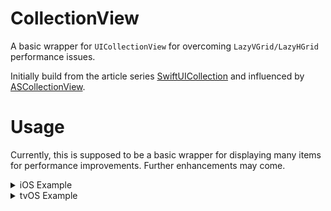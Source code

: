 # CollectionView

A basic wrapper for `UICollectionView` for overcoming `LazyVGrid/LazyHGrid` performance issues.

Initially build from the article series [SwiftUICollection](https://github.com/defagos/SwiftUICollection) and influenced by [ASCollectionView](https://github.com/apptekstudios/ASCollectionView).

# Usage

Currently, this is supposed to be a basic wrapper for displaying many items for performance improvements. Further enhancements may come.

<details>
<summary>iOS Example</summary>

```swift
struct ContentView: View {
    
    static let colors: [Color] = [.blue, .red, .green, .yellow, .purple, .cyan, .indigo, .mint, .orange]
    
    @State
    var items = (0..<4).map { "\($0)" }
    
    var body: some View {
        CollectionView(section: CollectionSection(section: 0, items: items)) { path, item in
            Button {
                items.append("\(items.count)")
            } label: {
                ZStack {
                    Self.colors.randomElement()
                    
                    Text(item)
                }
                .frame(width: 90, height: 90)
            }
        }
        .layout { _, environment in
				.grid(layoutEnvironment: environment,
					layoutMode: .fixedNumberOfColumns(4),
					itemSpacing: 0,
					lineSpacing: 0,
					itemSize: .estimated(90))
        }
        .animateChanges()
        .ignoresSafeArea(.all)
    }
}
```
</details>

<details>
<summary>tvOS Example</summary>

```swift
struct ContentView: View {
    
    static let colors: [Color] = [.blue, .red, .green, .yellow, .purple, .cyan, .indigo, .mint, .orange]
    
    @State
    var items = (0..<4).map { "\($0)" }
    
    var body: some View {
        CollectionView(section: CollectionSection(section: 0, items: items)) { path, item in
            Button {
                items.append("\(items.count)")
            } label: {
                ZStack {
                    Self.colors.randomElement()
                    
                    Text(item)
                }
                .frame(width: 200, height: 200)
            }
            .buttonStyle(PlainButtonStyle())
        }
        .layout { _, environment in
                .grid(layoutEnvironment: environment,
                      layoutMode: .adaptive(withMinItemSize: 200),
                      itemSpacing: 60,
                      lineSpacing: 40,
                      itemSize: .estimated(200))
        }
        .animateChanges()
        .ignoresSafeArea(.all)
    }
}
```

</details>
